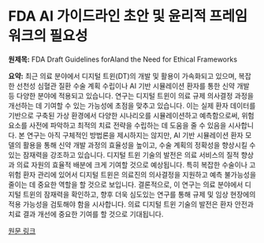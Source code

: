# FDA AI 가이드라인 초안 및 윤리적 프레임워크의 필요성

**원제목:** FDA Draft Guidelines forAIand the Need for Ethical Frameworks

**요약:** 최근 의료 분야에서 디지털 트윈(DT)의 개발 및 활용이 가속화되고 있으며, 복잡한 선천성 심혈관 질환 수술 계획 수립이나 AI 기반 시뮬레이션 환자를 통한 신약 개발 등 다양한 분야에 적용되고 있습니다.  연구는 디지털 트윈이 의료 규제 의사결정 과정을 개선하는 데 기여할 수 있는 가능성에 초점을 맞추고 있습니다.  이는 실제 환자 데이터를 기반으로 구축된 가상 환경에서 다양한 시나리오를 시뮬레이션하고 예측함으로써,  위험 요소를 사전에 파악하고 최적의 치료 전략을 수립하는 데 도움을 줄 수 있음을 시사합니다.  본 연구는 아직 구체적인 방법론을 제시하지는 않지만, AI 기반 시뮬레이션 환자 모델의 활용을 통해 신약 개발 과정의 효율성을 높이고, 수술 계획의 정확성을 향상시킬 수 있는 잠재력을 강조하고 있습니다.  디지털 트윈 기술의 발전은 의료 서비스의 질적 향상과 의료 자원의 효율적 배분에 크게 기여할 것으로 예상됩니다.  특히 복잡한 수술이나 고위험 환자 관리에 있어서 디지털 트윈은 의료진의 의사결정을 지원하고 예측 불가능성을 줄이는 데 중요한 역할을 할 것으로 보입니다.  결론적으로, 이 연구는 의료 분야에서 디지털 트윈의 잠재력을 확인하고,  향후 더욱 심도있는 연구를 통해  규제 및 임상 현장에의 적용 가능성을 검토해야 함을 시사합니다.  의료 디지털 트윈 기술의 발전은 환자 안전과 치료 결과 개선에 중요한 기여를 할 것으로 기대됩니다.

[원문 링크](https://jamanetwork.com/journals/jamapediatrics/article-abstract/2836028)
